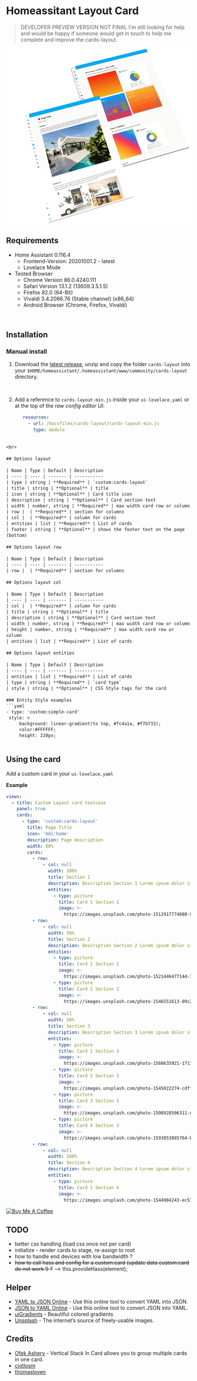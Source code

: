 # Homeassitant Layout Card

> DEVELOPER PREVIEW VERSION NOT FINAL
I'm still looking for help and would be happy if someone would get in touch to help me complete and improve the cards-layout.



![ha-layoutcard.png](docs/ha-layoutcard.png)





## Requirements

- Home Assistant 0.116.4
  - Frontend-Version: 20201001.2 - latest
  - Lovelace Mode
- Tested Browser
  - Chrome Version 86.0.4240.111 
  - Safari Version 13.1.2 (13609.3.5.1.5)
  - Firefox 82.0 (64-Bit)
  - Vivaldi 3.4.2066.76 (Stable channel) (x86_64)
  - Android Browser (Chrome, Firefox, Vivaldi)


<br>

## Installation

### Manual install

1. Download the [latest release](https://github.com/zibous/ha-layoutcard/releases), unzip and copy the folder `cards-layout` into your `$HOME/homeassistant/.homeassistant/www/community/cards-layout` directory.
<br />

2. Add a reference to `cards-layout-min.js` inside your `ui-lovelace.yaml` or at the top of the *raw config editor UI*:

   ```yaml
      resources:
        - url: /hacsfiles/cards-layout/cards-layout-min.js
          type: module
  ```

<br>

## Options layout

| Name | Type | Default | Description
| ---- | ---- | ------- | -----------
| type | string | **Required** | `custom:cards-layout`
| title | string | **Optional** | title
| icon | string | **Optional** | Card title icon
| description | string | **Optional** | Card section text
| width | number, string | **Required** | max width card row or column
| row |  | **Required** | section for columns
| col |  | **Required** | column for cards
| entities | list | **Required** | List of cards
| footer | string | **Optional** | shows the footer text on the page (bottom)

## Options layout row

| Name | Type | Default | Description
| ---- | ---- | ------- | -----------
| row |  | **Required** | section for columns

## Options layout col

| Name | Type | Default | Description
| ---- | ---- | ------- | -----------
| col |  | **Required** | column for cards
| title | string | **Optional** | title
| description | string | **Optional** | Card section text
| width | number, string | **Required** | max width card row or column
| height | number, string | **Required** | max width card row or column
| entities | list | **Required** | List of cards

## Options layout entities

| Name | Type | Default | Description
| ---- | ---- | ------- | -----------
| entities | list | **Required** | List of cards
| type | string | **Required** | `card type`
| style | string | **Optional** | CSS Style tags for the card

### Entity Style examples
```yaml
- type: 'custom:simple-card'
   style: >
       background: linear-gradient(to top, #fc4a1a, #f7b733);
       color:#FFFFFF;
       height: 220px;


```

## Using the card
Add a custom card in your `ui-lovelace.yaml`

**Example**
```yaml
views:
  - title: Custom Layout card testcase
    panel: true
    cards:
      - type: 'custom:cards-layout'
        title: Page Title
        icon: 'mdi:home'
        description: Page description
        width: 80%
        cards:
          - row:
              - col: null
                width: 100%
                title: Section 1
                description: Description Section 1 Lorem ipsum dolor sit amet, consetetur sadipscing elitr, sed diam nonumy eirmod tempor invidunt ut labore et dolore magna aliquyam erat, sed diam voluptua. At vero eos et accusam et justo duo dolores et ea rebum. Stet clita kasd gubergren, no sea takimata sanctus est Lorem ipsum dolor sit amet.
                entities:
                  - type: picture
                    title: Card 1 Section 1
                    image: >-
                      https://images.unsplash.com/photo-1512917774080-9991f1c4c750?ixlib=rb-1.2.1&ixid=eyJhcHBfaWQiOjEyMDd9&auto=format&fit=crop&w=800&h=600&q=80
          - row:
              - col: null
                width: 50%
                title: Section 2
                description: Description Section 2 Lorem ipsum dolor sit amet, consetetur sadipscing elitr, sed diam nonumy eirmod tempor invidunt ut labore et dolore magna aliquyam erat, sed diam voluptua. At vero eos et accusam et justo duo dolores et ea rebum. Stet clita kasd gubergren, no sea takimata sanctus est Lorem ipsum dolor sit amet.
                entities:
                  - type: picture
                    title: Card 1 Section 2
                    image: >-
                      https://images.unsplash.com/photo-1521446477144-773b2dd9b1af?ixlib=rb-1.2.1&ixid=eyJhcHBfaWQiOjEyMDd9&auto=format&fit=crop&w=800&h=600&q=80
                  - type: picture
                    title: Card 2 Section 2
                    image: >-
                      https://images.unsplash.com/photo-1546551613-09c2f83e1ede?ixlib=rb-1.2.1&ixid=eyJhcHBfaWQiOjEyMDd9&auto=format&fit=crop&w=800&h=600&q=80
          - row:
              - col: null
                width: 50%
                title: Section 3
                description: Description Section 3 Lorem ipsum dolor sit amet, consetetur sadipscing elitr, sed diam nonumy eirmod tempor invidunt ut labore et dolore magna aliquyam erat, sed diam voluptua. At vero eos et accusam et justo duo dolores et ea rebum. Stet clita kasd gubergren, no sea takimata sanctus est Lorem ipsum dolor sit amet.
                entities:
                  - type: picture
                    title: Card 1 Section 3
                    image: >-
                      https://images.unsplash.com/photo-1560635921-171138a3955e?ixlib=rb-1.2.1&ixid=eyJhcHBfaWQiOjEyMDd9&auto=format&fit=crop&w=800&h=600&q=80
                  - type: picture
                    title: Card 2 Section 3
                    image: >-
                      https://images.unsplash.com/photo-1545022274-cdffe6d68075?ixlib=rb-1.2.1&ixid=eyJhcHBfaWQiOjEyMDd9&auto=format&fit=crop&w=800&h=600&q=80
                  - type: picture
                    title: Card 3 Section 3
                    image: >-
                      https://images.unsplash.com/photo-1598928506311-c55ded91a20c?ixlib=rb-1.2.1&auto=format&fit=crop&w=800&h=600&q=80                      
                  - type: picture
                    title: Card 4 Section 3
                    image: >-
                      https://images.unsplash.com/photo-1593853885764-b1174d704401?ixlib=rb-1.2.1&ixid=eyJhcHBfaWQiOjEyMDd9&auto=format&fit=crop&w=800&h=600&q=80      
          - row:
              - col: null
                width: 100%
                title: Section 4
                description: Description Section 4 Lorem ipsum dolor sit amet, consetetur sadipscing elitr, sed diam nonumy eirmod tempor invidunt ut labore et dolore magna aliquyam erat, sed diam voluptua. At vero eos et accusam et justo duo dolores et ea rebum. Stet clita kasd gubergren, no sea takimata sanctus est Lorem ipsum dolor sit amet.
                entities:
                  - type: picture
                    title: Card 1 Section 4
                    image: >-
                      https://images.unsplash.com/photo-1544984243-ec57ea16fe25?ixlib=rb-1.2.1&ixid=eyJhcHBfaWQiOjEyMDd9&auto=format&fit=crop&w=800&h=600&q=80


```

<a href="https://www.buymeacoff.ee/zibous" target="_blank"><img src="https://cdn.buymeacoffee.com/buttons/default-orange.png" alt="Buy Me A Coffee" height="41" width="174"></a>

## TODO
- better css handling (load css once not per card)
- initialize - render cards to stage, re-assign to root
- how to handle end devices with low bandwidth ?
- ~~how to call hass and config for a custom:card (update data custom:card do not work !) ?~~  -->  this.provideHass(element);

## Helper
- [YAML to JSON Online](https://www.convertjson.com/yaml-to-json.htm) - Use this online tool to convert YAML into JSON. 
- [JSON to YAML Online](https://www.convertjson.com/json-to-yaml.htm) - Use this online tool to convert JSON into YAML. 
- [uiGradients](https://uigradients.com/#ByDesign)  - Beautiful colored gradients
- [Unsplash](https://unsplash.com/) - The internet’s source of freely-usable images.


## Credits

- [Ofek Ashery](https://github.com/ofekashery/vertical-stack-in-card) - Vertical Stack In Card allows you to group multiple cards in one card.
- [ciotlosm](https://github.com/ciotlosm)
- [thomasloven](https://github.com/thomasloven)
